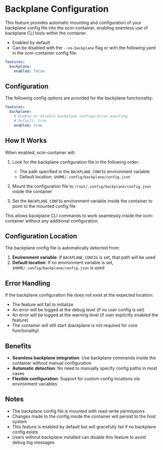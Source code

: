 # Backplane Configuration

This feature provides automatic mounting and configuration of your backplane config file into the ocm-container, enabling seamless use of backplane CLI tools within the container.

* Enabled by default
* Can be disabled with the `--no-backplane` flag or with the following yaml in the ocm-container config file:

```yaml
features:
  backplane:
    enabled: false
```

## Configuration

The following config options are provided for the backplane functionality:

```yaml
features:
  backplane:
    # Enable or disable backplane configuration mounting
    # Default: true
    enabled: true
```

## How It Works

When enabled, ocm-container will:

1. Look for the backplane configuration file in the following order:
   - The path specified in the `BACKPLANE_CONFIG` environment variable
   - Default location: `$HOME/.config/backplane/config.json`

2. Mount the configuration file to `/root/.config/backplane/config.json` inside the container

3. Set the `BACKPLANE_CONFIG` environment variable inside the container to point to the mounted config file

This allows backplane CLI commands to work seamlessly inside the ocm-container without any additional configuration.

## Configuration Location

The backplane config file is automatically detected from:

1. **Environment variable**: If `BACKPLANE_CONFIG` is set, that path will be used
2. **Default location**: If no environment variable is set, `$HOME/.config/backplane/config.json` is used

## Error Handling

If the backplane configuration file does not exist at the expected location:

* The feature will fail to initialize
* An error will be logged at the debug level (if no user config is set)
* An error will be logged at the warning level (if user explicitly enabled the feature)
* The container will still start (backplane is not required for core functionality)

## Benefits

* **Seamless backplane integration**: Use backplane commands inside the container without manual configuration
* **Automatic detection**: No need to manually specify config paths in most cases
* **Flexible configuration**: Support for custom config locations via environment variables

## Notes

* The backplane config file is mounted with read-write permissions
* Changes made to the config inside the container will persist to the host system
* This feature is enabled by default but will gracefully fail if no backplane config exists
* Users without backplane installed can disable this feature to avoid debug log messages
